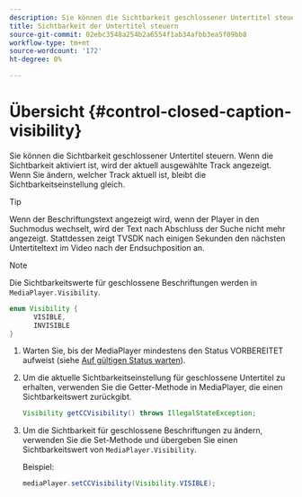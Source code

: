 ```yaml
---
description: Sie können die Sichtbarkeit geschlossener Untertitel steuern. Wenn die Sichtbarkeit aktiviert ist, wird der aktuell ausgewählte Track angezeigt. Wenn Sie ändern, welcher Track aktuell ist, bleibt die Sichtbarkeitseinstellung gleich.
title: Sichtbarkeit der Untertitel steuern
source-git-commit: 02ebc3548a254b2a6554f1ab34afbb3ea5f09bb8
workflow-type: tm+mt
source-wordcount: '172'
ht-degree: 0%

---
```


# Übersicht {#control-closed-caption-visibility}

Sie können die Sichtbarkeit geschlossener Untertitel steuern. Wenn die Sichtbarkeit aktiviert ist, wird der aktuell ausgewählte Track angezeigt. Wenn Sie ändern, welcher Track aktuell ist, bleibt die Sichtbarkeitseinstellung gleich.

>[!TIP]
>
>Wenn der Beschriftungstext angezeigt wird, wenn der Player in den Suchmodus wechselt, wird der Text nach Abschluss der Suche nicht mehr angezeigt. Stattdessen zeigt TVSDK nach einigen Sekunden den nächsten Untertiteltext im Video nach der Endsuchposition an.

>[!NOTE]
>
>Die Sichtbarkeitswerte für geschlossene Beschriftungen werden in `MediaPlayer.Visibility`.
>
>```java
>enum Visibility { 
>       VISIBLE,  
>       INVISIBLE 
>}
>```
>

1. Warten Sie, bis der MediaPlayer mindestens den Status VORBEREITET aufweist (siehe [Auf gültigen Status warten](../../../tvsdk-1.4-for-android/ui-configure/android-1.4-ui-state-prepared-wait-for.md)).
1. Um die aktuelle Sichtbarkeitseinstellung für geschlossene Untertitel zu erhalten, verwenden Sie die Getter-Methode in MediaPlayer, die einen Sichtbarkeitswert zurückgibt.

   ```java
   Visibility getCCVisibility() throws IllegalStateException;
   ```

1. Um die Sichtbarkeit für geschlossene Beschriftungen zu ändern, verwenden Sie die Set-Methode und übergeben Sie einen Sichtbarkeitswert von `MediaPlayer.Visibility`.

   Beispiel:

   ```java
   mediaPlayer.setCCVisibility(Visibility.VISIBLE);
   ```
